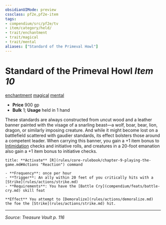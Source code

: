 ```yaml
---
obsidianUIMode: preview
cssclass: pf2e,pf2e-item
tags:
- compendium/src/pf2e/tv
- item/category/held/
- trait/enchantment
- trait/magical
- trait/mental
aliases: ["Standard of the Primeval Howl"]
---
```

# Standard of the Primeval Howl *Item 10*  
[enchantment](enchantment.md "Enchantment School Trait")  [magical](magical.md "Magical Item Trait")  [mental](mental.md "Mental Effect Trait")  

- **Price** 900 gp
- **Bulk** 1; **Usage** held in 1 hand

These standards are always constructed from uncut wood and a leather banner painted with the visage of a snarling beast—a wolf, boar, bear, lion, dragon, or similarly imposing creature. And while it might become lost on a battlefield scattered with gaudier standards, its effect bolsters those around a competent leader. When carrying this banner, you gain a +1 item bonus to [Intimidation](skills.md#Intimidation) checks and initiative rolls, and creatures in a 20-foot emanation also gain a +1 item bonus to initiative checks.

```ad-embed-ability
title: **Activate** [R](rules/core-rulebook/chapter-9-playing-the-game.md#Actions "Reaction") command

- **Frequency**: once per hour
- **Trigger**: An ally within 20 feet of you critically hits with a [Strike](rules/actions/strike.md)
- **Requirements**: You have the [Battle Cry](compendium/feats/battle-cry.md) skill feat

**Effect** You attempt to [Demoralize](rules/actions/demoralize.md) the foe the [Strike](rules/actions/strike.md) hit.
```


---
*Source: Treasure Vault p. 116*